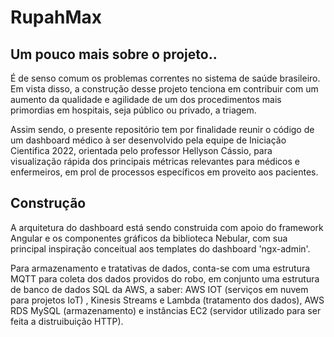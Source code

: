# RupahMax

## Um pouco mais sobre o projeto..
É de senso comum os problemas correntes no sistema de saúde brasileiro. Em vista disso, a construção desse projeto tenciona em contribuir com um aumento da qualidade e agilidade de um dos procedimentos mais primordias em hospitais, seja público ou privado, a triagem.

Assim sendo, o presente repositório tem por finalidade reunir o código de um dashboard médico à ser desenvolvido pela equipe de Iniciação Cientifica 2022, orientada pelo professor Hellyson Cássio, para visualização rápida dos principais métricas relevantes para médicos e enfermeiros, em prol de processos específicos em proveito aos pacientes.

## Construção
A arquitetura do dashboard está sendo construida com apoio do framework Angular e os componentes gráficos da biblioteca Nebular, com sua principal inspiração conceitual aos templates do dashboard 'ngx-admin'.

Para armazenamento e tratativas de dados, conta-se com uma estrutura MQTT para coleta dos dados providos do robo, em conjunto uma estrutura de banco de dados SQL da AWS, a saber: AWS IOT (serviços em nuvem para projetos IoT) , Kinesis Streams e Lambda (tratamento dos dados), AWS RDS MySQL (armazenamento) e instâncias EC2 (servidor utilizado para ser feita a distruibuição HTTP). 
